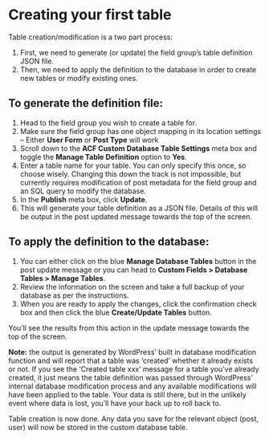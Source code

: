 # Creating your first table

Table creation/modification is a two part process:

1. First, we need to generate (or update) the field group’s table definition JSON file.
2. Then, we need to apply the definition to the database in order to create new tables or modify existing ones.

## **To generate the definition file:**

1. Head to the field group you wish to create a table for.
2. Make sure the field group has one object mapping in its location settings – Either **User Form** or **Post Type** will work
3. Scroll down to the **ACF Custom Database Table Settings** meta box and toggle the **Manage Table Definition** option to **Yes**.
4. Enter a table name for your table. You can only specify this once, so choose wisely. Changing this down the track is not impossible, but currently requires modification of post metadata for the field group and an SQL query to modify the database.
5. In the **Publish** meta box, click **Update**.
6. This will generate your table definition as a JSON file. Details of this will be output in the post updated message towards the top of the screen.

## **To apply the definition to the database:**

1. You can either click on the blue **Manage Database Tables** button in the post update message or you can head to **Custom Fields > Database Tables > Manage Tables**.
2. Review the information on the screen and take a full backup of your database as per the instructions.
3. When you are ready to apply the changes, click the confirmation check box and then click the blue **Create/Update Tables** button.

You’ll see the results from this action in the update message towards the top of the screen.

**Note:** the output is generated by WordPress’ built in database modification function and will report that a table was ‘created’ whether it already exists or not. If you see the ‘Created table xxx’ message for a table you’ve already created, it just means the table definition was passed through WordPress’ internal database modification process and any available modifications will have been applied to the table. Your data is still there, but in the unlikely event where data is lost, you’ll have your back up to roll back to.

Table creation is now done. Any data you save for the relevant object (post, user) will now be stored in the custom database table.